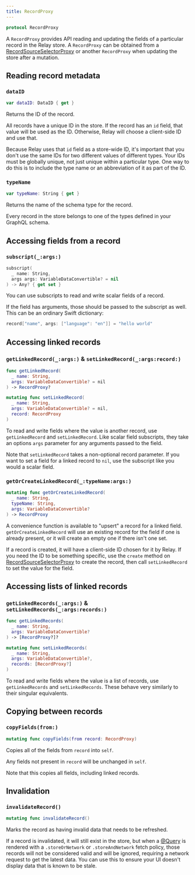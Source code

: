 ```yaml
---
title: RecordProxy
---
```


```swift
protocol RecordProxy
```

A `RecordProxy` provides API reading and updating the fields of a particular record in the Relay store. A `RecordProxy` can be obtained from a [RecordSourceSelectorProxy](record-source-selector-proxy.md) or another `RecordProxy` when updating the store after a mutation.

## Reading record metadata

### `dataID`

```swift
var dataID: DataID { get }
```

Returns the ID of the record.

All records have a unique ID in the store. If the record has an `id` field, that value will be used as the ID. Otherwise, Relay will choose a client-side ID and use that.

Because Relay uses that `id` field as a store-wide ID, it's important that you don't use the same IDs for two different values of different types. Your IDs must be globally unique, not just unique within a particular type. One way to do this is to include the type name or an abbreviation of it as part of the ID.

### `typeName`

```swift
var typeName: String { get }
```

Returns the name of the schema type for the record.

Every record in the store belongs to one of the types defined in your GraphQL schema.

## Accessing fields from a record

### `subscript(_:args:)`

```swift
subscript(
  _ name: String,
  args args: VariableDataConvertible? = nil
) -> Any? { get set }
```

You can use subscripts to read and write scalar fields of a record.

If the field has arguments, those should be passed to the subscript as well. This can be an ordinary Swift dictionary:

```swift
record["name", args: ["language": "en"]] = "hello world"
```

## Accessing linked records

### `getLinkedRecord(_:args:)` & `setLinkedRecord(_:args:record:)`

```swift
func getLinkedRecord(
  _ name: String,
  args: VariableDataConvertible? = nil
) -> RecordProxy?

mutating func setLinkedRecord(
  _ name: String,
  args: VariableDataConvertible? = nil,
  record: RecordProxy
)
```

To read and write fields where the value is another record, use `getLinkedRecord` and `setLinkedRecord`. Like scalar field subscripts, they take an options `args` parameter for any arguments passed to the field.

Note that `setLinkedRecord` takes a non-optional record parameter. If you want to set a field for a linked record to `nil`, use the subscript like you would a scalar field.

### `getOrCreateLinkedRecord(_:typeName:args:)`

```swift
mutating func getOrCreateLinkedRecord(
  _ name: String,
  typeName: String,
  args: VariableDataConvertible?
) -> RecordProxy
```

A convenience function is available to "upsert" a record for a linked field. `getOrCreateLinkedRecord` will use an existing record for the field if one is already present, or it will create an empty one if there isn't one set.

If a record is created, it will have a client-side ID chosen for it by Relay. If you need the ID to be something specific, use the `create` method on [RecordSourceSelectorProxy](record-source-selector-proxy.md) to create the record, then call `setLinkedRecord` to set the value for the field.

## Accessing lists of linked records

### `getLinkedRecords(_:args:)` & `setLinkedRecords(_:args:records:)`

```swift
func getLinkedRecords(
  _ name: String,
  args: VariableDataConvertible?
) -> [RecordProxy?]?

mutating func setLinkedRecords(
  _ name: String,
  args: VariableDataConvertible?,
  records: [RecordProxy?]
)
```

To read and write fields where the value is a list of records, use `getLinkedRecords` and `setLinkedRecords`. These behave very similarly to their singular equivalents.

## Copying between records

### `copyFields(from:)`

```swift
mutating func copyFields(from record: RecordProxy)
```

Copies all of the fields from `record` into `self`.

Any fields not present in `record` will be unchanged in `self`.

Note that this copies all fields, including linked records.

## Invalidation

### `invalidateRecord()`

```swift
mutating func invalidateRecord()
```

Marks the record as having invalid data that needs to be refreshed.

If a record is invalidated, it will still exist in the store, but when a [@Query](query.md) is rendered with a `.storeOrNetwork` or `.storeAndNetwork` fetch policy, those records will not be considered valid and will be ignored, requiring a network request to get the latest data. You can use this to ensure your UI doesn't display data that is known to be stale.